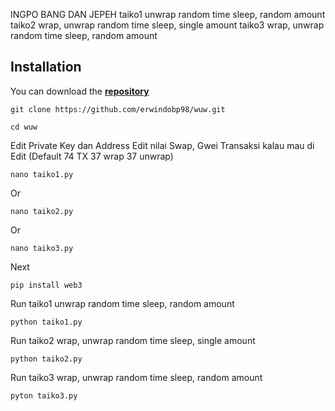 INGPO BANG DAN JEPEH
taiko1 unwrap random time sleep, random amount
taiko2 wrap, unwrap random time sleep, single amount
taiko3 wrap, unwrap random time sleep, random amount


## Installation
You can download the [**repository**](https://github.com/erwindobp98/wuw.git)
```shell
git clone https://github.com/erwindobp98/wuw.git
```
```shell
cd wuw
```
Edit Private Key dan Address 
Edit nilai Swap, Gwei
Transaksi kalau mau di Edit  (Default 74 TX 37 wrap 37 unwrap)
```shell
nano taiko1.py
```
Or
```shell
nano taiko2.py
```
Or
```shell
nano taiko3.py
```
Next
```shell
pip install web3
```
Run taiko1 unwrap random time sleep, random amount
```shell
python taiko1.py
```
Run taiko2 wrap, unwrap random time sleep, single amount
```shell
python taiko2.py
```
Run taiko3 wrap, unwrap random time sleep, random amount
```shell
pyton taiko3.py
```
